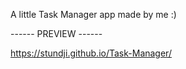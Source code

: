 A little Task Manager app made by me :)

------ PREVIEW ------

https://stundji.github.io/Task-Manager/
